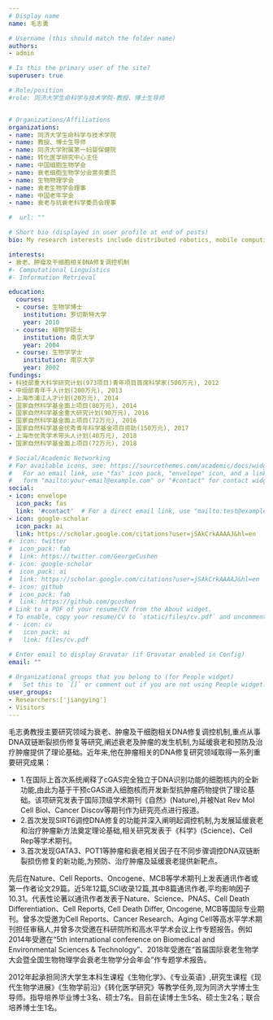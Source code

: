 ```yaml
---
# Display name
name: 毛志勇

# Username (this should match the folder name)
authors:
- admin

# Is this the primary user of the site?
superuser: true

# Role/position
#role: 同济大学生命科学与技术学院-教授、博士生导师


# Organizations/Affiliations
organizations:
- name: 同济大学生命科学与技术学院
- name: 教授、博士生导师
- name: 同济大学附属第一妇婴保健院
- name: 转化医学研究中心主任
- name: 中国细胞生物学会
- name: 衰老细胞生物学分会常务委员
- name: 生物物理学会
- name: 衰老生物学会理事
- name: 中国老年学会
- name: 衰老与抗衰老科学委员会理事

#  url: ""

# Short bio (displayed in user profile at end of posts)
bio: My research interests include distributed robotics, mobile computing and programmable matter.

interests:
- 衰老、肿瘤及干细胞相关DNA修复调控机制
#- Computational Linguistics
#- Information Retrieval

education:
  courses:
  - course: 生物学博士
    institution: 罗切斯特大学
    year: 2010
  - course: 植物学硕士
    institution: 南京大学
    year: 2004
  - course: 生物学学士
    institution: 南京大学
    year: 2002
fundings:
- 科技部重大科学研究计划(973项目)青年项目首席科学家(500万元), 2012
- 中组部青年千人计划(200万元), 2013
- 上海市浦江人才计划(20万元), 2014
- 国家自然科学基金面上项目(80万元), 2014
- 国家自然科学基金重大研究计划(90万元), 2016
- 国家自然科学基金面上项目(72万元), 2016
- 国家自然科学基金优秀青年科学基金项目资助(150万元), 2017
- 上海市优秀学术带头人计划(40万元), 2018
- 国家自然科学基金面上项目(72万元), 2018

# Social/Academic Networking
# For available icons, see: https://sourcethemes.com/academic/docs/widgets/#icons
#   For an email link, use "fas" icon pack, "envelope" icon, and a link in the
#   form "mailto:your-email@example.com" or "#contact" for contact widget.
social:
- icon: envelope
  icon_pack: fas
  link: '#contact'  # For a direct email link, use "mailto:test@example.org".
- icon: google-scholar
  icon_pack: ai
  link: https://scholar.google.com/citations?user=jSAkCrkAAAAJ&hl=en
#- icon: twitter
#  icon_pack: fab
#  link: https://twitter.com/GeorgeCushen
#- icon: google-scholar
#  icon_pack: ai
#  link: https://scholar.google.com/citations?user=jSAkCrkAAAAJ&hl=en
#- icon: github
#  icon_pack: fab
#  link: https://github.com/gcushen
# Link to a PDF of your resume/CV from the About widget.
# To enable, copy your resume/CV to `static/files/cv.pdf` and uncomment the lines below.  
# - icon: cv
#   icon_pack: ai
#   link: files/cv.pdf

# Enter email to display Gravatar (if Gravatar enabled in Config)
email: ""
  
# Organizational groups that you belong to (for People widget)
#   Set this to `[]` or comment out if you are not using People widget.  
user_groups:
- Researchers:['jiangying']
- Visitors
---
```


毛志勇教授主要研究领域为衰老、肿瘤及干细胞相关DNA修复调控机制,重点从事DNA双链断裂损伤修复等研究,阐述衰老及肿瘤的发生机制,为延缓衰老和预防及治疗肿瘤提供了理论基础。近年来,他在肿瘤相关的DNA修复研究领域取得一系列重要研究成果：

- 1.在国际上首次系统阐释了cGAS完全独立于DNA识别功能的细胞核内的全新功能,由此为基于干预cGAS进入细胞核而开发新型抗肿瘤药物提供了理论基础。该项研究发表于国际顶级学术期刊《自然》(Nature),并被Nat Rev Mol Cell Biol、Cancer Discov等期刊作为研究亮点进行报道。
- 2.首次发现SIRT6调控DNA修复的功能并深入阐明起调控机制,为发展延缓衰老和治疗肿瘤新方法奠定理论基础,相关研究发表于《科学》(Science)、Cell Rep等学术期刊。
- 3.首次发现GATA3、POT1等肿瘤和衰老相关因子在不同步骤调控DNA双链断裂损伤修复的新功能,为预防、治疗肿瘤及延缓衰老提供新靶点。

先后在Nature、Cell Reports、Oncogene、MCB等学术期刊上发表通讯作者或第一作者论文29篇。近5年12篇,SCI收录12篇,其中8篇通讯作者,平均影响因子10.31。代表性论著以通讯作者发表于Nature、Science、PNAS、Cell Death Differentiation、Cell Reports, Cell Death Differ, Oncogene, MCB等国际专业期刊。曾多次受邀为Cell Reports、Cancer Research、Aging Cell等高水平学术期刊担任审稿人,并曾多次受邀在科研院所和高水平学术会议上作专题报告。例如2014年受邀在“5th international conference on Biomedical and Environmental Sciences & Technology”、2018年受邀在“首届国际衰老生物学大会暨全国生物物理学会衰老生物学分会年会”作专题学术报告。

2012年起承担同济大学生本科生课程《生物化学》、《专业英语》,研究生课程《现代生物学进展》《生物学前沿》《转化医学研究》等教学任务,现为同济大学博士生导师。指导培养毕业博士3名、硕士7名。目前在读博士生5名、硕士生2名；联合培养博士生1名。

